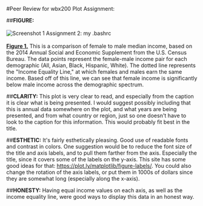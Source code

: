 #Peer Review for wbx200 Plot Assignment:

##**FIGURE:**
<br><br><c>![Screenshot 1 Assignment 2: my .bashrc](https://github.com/wbx200/PUI2016_wbx200/blob/master/HW7_wbx200/download%20(1).png)</c>
<br><br><b><u>Figure 1.</u></b> This is a comparison of female to male median income, based on the 2014 Annual Social and Economic Supplement from the U.S. Census Bureau. The data points represent the female-male income pair for each demographic (All, Asian, Black, Hispanic, White). The dotted line represents the "Income Equality Line," at which females and males earn the same income. Based off of this line, we can see that female income is significantly below male income across the demographic spectrum.



##**CLARITY:** This plot is very clear to read, and especially from the caption it is clear what is being presented. I would suggest possibly including that this is annual data somewhere on the plot, and what years are being presented, and from what country or region, just so one doesn't have to look to the caption for this information. This would probably fit best in the title.

##**ESTHETIC:** It's fairly esthetically pleasing. Good use of readable fonts and contrast in colors. One suggestion would be to reduce the font size of the title and axis labels, and to pull them farther from the axis. Especially the title, since it covers some of the labels on the y-axis. This site has some good ideas for that: https://plot.ly/matplotlib/figure-labels/. You could also change the rotation of the axis labels, or put them in 1000s of dollars since they are somewhat long (especially along the x-axis). 

##**HONESTY:** Having equal income values on each axis, as well as the income equality line, were good ways to display this data in an honest way. 

